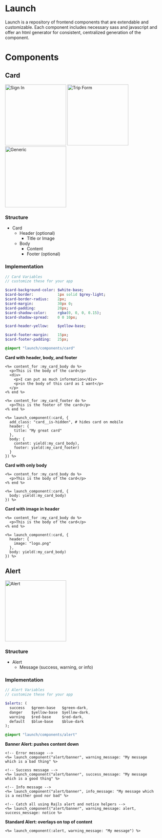 # Launch

Launch is a repository of frontend components that are extendable and customizable. Each component includes necessary sass and javascript and offer an html generator for consistent, centralized generation of the component.

# Components

## Card

<img src="http://cl.ly/image/1y052J2Q3j2l/Screenshot%202015-06-24%2018.39.24.png" width="200" alt="Sign In" />
<img src="http://cl.ly/image/1s283i2M2E2J/Screenshot%202015-06-24%2018.45.21.png" width="200" alt="Trip Form" />
<img src="http://cl.ly/image/1K3w2G0d3E1S/Screenshot%202015-06-24%2018.45.28.png" width="200" / alt="Generic" />

### Structure

- Card
  - Header (optional)
    - Title or Image
  - Body
    - Content
    - Footer (optional)

### Implementation

```sass
// Card Variables
// customize these for your app

$card-background-color: $white-base;
$card-border:           1px solid $grey-light;
$card-border-radius:    2px;
$card-margin:           30px 0;
$card-padding:          20px;
$card-shadow-color:     rgba(0, 0, 0, 0.15);
$card-shadow-spread:    0 0 10px;

$card-header-yellow:    $yellow-base;

$card-footer-margin:    15px;
$card-footer-padding:   25px;

@import "launch/components/card"
```

**Card with header, body, and footer**

```erb
<%= content_for :my_card_body do %>
  <p>This is the body of the card</p>
  <div>
    <p>I can put as much information</div>
    <p>in the body of this card as I want</p>
  </p>
<% end %>

<%= content_for :my_card_footer do %>
  <p>This is the footer of the card</p>
<% end %>

<%= launch_component(:card, {
  add_class: "card__is-hidden", # hides card on mobile
  header: {
    title: "My great card"
  },
  body: {
    content: yield(:my_card_body),
    footer: yield(:my_card_footer)
  }
}) %>

```

**Card with only body**

```erb
<%= content_for :my_card_body do %>
  <p>This is the body of the card</p>
<% end %>

<%= launch_component(:card, {
  body: yield(:my_card_body)
}) %>

```

**Card with image in header**

```erb
<%= content_for :my_card_body do %>
  <p>This is the body of the card</p>
<% end %>

<%= launch_component(:card, {
  header: {
    image: "logo.png"
  },
  body: yield(:my_card_body)
}) %>

```


## Alert

<img src="http://cl.ly/image/27303h403i12/Screenshot%202015-06-24%2019.11.00.png" width="200" alt="Alert" />


### Structure

- Alert
  - Message (success, warning, or info)

### Implementation

```sass
// Alert Variables
// customize these for your app

$alerts: (
  success   $green-base   $green-dark,
  danger    $yellow-base  $yellow-dark,
  warning   $red-base     $red-dark,
  default   $blue-base    $blue-dark
);

@import "launch/components/alert"
```

**Banner Alert: pushes content down**

```erb
<!-- Error message -->
<%= launch_component("alert/banner", warning_message: "My message which is a bad thing" %>

<!-- Success message -->
<%= launch_component("alert/banner", success_message: "My message which is a good thing" %>

<!-- Info message -->
<%= launch_component("alert/banner", info_message: "My message which is a neither good nor bad" %>

<!-- Catch all using Rails alert and notice helpers -->
<%= launch_component("alert/banner", warning_message: alert, success_message: notice %>
```

**Standard Alert: overlays on top of content**

```erb
<%= launch_component(:alert, warning_message: "My message") %>
```
